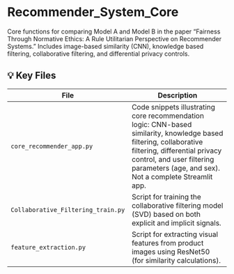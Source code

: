 # Recommender_System_Core
Core functions for comparing Model A and Model B in the paper “Fairness Through Normative Ethics: A Rule Utilitarian Perspective on Recommender Systems.” Includes image-based similarity (CNN), knowledge based filtering, collaborative filtering, and differential privacy controls.


## 💡 Key Files

| File                     | Description                                                                                       |
|--------------------------|---------------------------------------------------------------------------------------------------|
| `core_recommender_app.py` | Code snippets illustrating core recommendation logic: CNN-based similarity, knowledge based filtering, collaborative filtering, differential privacy control, and user filtering parameters (age, and sex). Not a complete Streamlit app. |
| `Collaborative_Filtering_train.py`| Script for training the collaborative filtering model (SVD) based on both explicit and implicit signals. |
| `feature_extraction.py`   | Script for extracting visual features from product images using ResNet50 (for similarity calculations).
